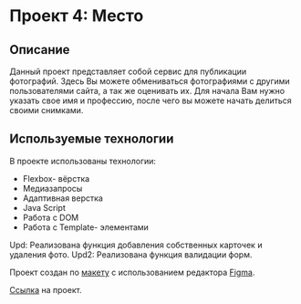 # Проект 4: Место

## Описание

Данный проект представляет собой сервис для публикации фотографий. Здесь Вы можете обмениваться фотографиями с другими пользователями
сайта, а так же оценивать их. Для начала Вам нужно указать свое имя и профессию, после чего вы можете начать делиться своими снимками.

## Используемые технологии

В проекте использованы технологии:
* Flexbox- вёрстка
* Медиазапросы
* Адаптивная верстка
* Java Script
* Работа с DOM
* Работа с Template- элементами

Upd: Реализована функция добавления собственных карточек и удаления фото.
Upd2: Реализована функция валидации форм.

Проект создан по [макету](https://www.figma.com/file/StZjf8HnoeLdiXS7dYrLAh/JavaScript.-Sprint-4) с использованием редактора
[Figma](https://www.figma.com).

[Ссылка](https://eugenegordievsky.github.io/mesto/index.html) на проект.

